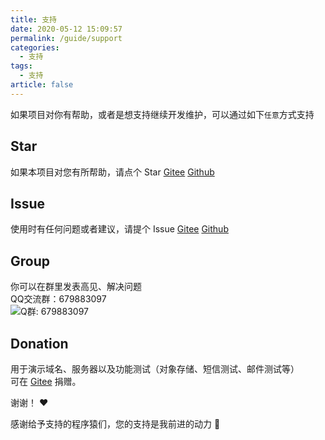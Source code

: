 ```yaml
---
title: 支持
date: 2020-05-12 15:09:57
permalink: /guide/support
categories: 
  - 支持
tags: 
  - 支持
article: false
---
```


如果项目对你有帮助，或者是想支持继续开发维护，可以通过如下`任意`方式支持

## Star
如果本项目对您有所帮助，请点个 Star
[Gitee](https://gitee.com/skyselang/yylAdmin)
[Github](https://github.com/skyselang/yylAdmin)

## Issue
使用时有任何问题或者建议，请提个 Issue 
[Gitee](https://gitee.com/skyselang/yylAdmin/issues)
[Github](https://github.com/skyselang/yylAdmin/issues)

## Group
你可以在群里发表高见、解决问题  
QQ交流群：679883097  
<img :src="$withBase('/img/support/qq-group01.png')" alt="Q群: 679883097">

## Donation
用于演示域名、服务器以及功能测试（对象存储、短信测试、邮件测试等）  
可在 [Gitee](https://gitee.com/skyselang/yylAdmin) 捐赠。
<div style="display:none">
| Wechat Admire | Wechat Pay | Alipay |
| :---: | :---: | :---: |
| <img :src="$withBase('/img/support/jz-wxzs.jpg')" alt="Wechat Admire Qrcode"> | <img :src="$withBase('/img/support/jz-wx.jpg')" alt="Wechat Pay QRcode"> | <img :src="$withBase('/img/support/jz-zfb.jpg')" alt="Alipay QRcode"> |
</div>

谢谢！ :heart:

感谢给予支持的程序猿们，您的支持是我前进的动力 🎉
